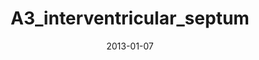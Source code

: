 ---
title: A3_interventricular_septum
image: https://www.cycif.org/assets/img/rashid-2019-heart/A3_interventricular_septum.jpg
date: '2013-01-07'
minerva_link: https://www.cycif.org/data/rashid-2019-heart/osd-A3_interventricular_septum.html
info_link: https://www.cycif.org/data/rashid-2019-heart/index.html
show_page_link: false
---